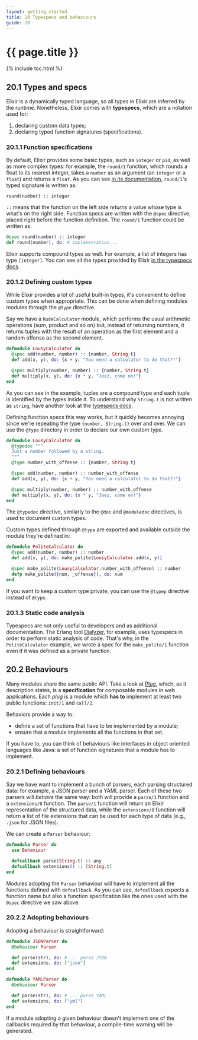 ```yaml
---
layout: getting_started
title: 20 Typespecs and behaviours
guide: 20
---
```


# {{ page.title }}

{% include toc.html %}

## 20.1 Types and specs

Elixir is a dynamically typed language, so all types in Elixir are inferred by the runtime. Nonetheless, Elixir comes with **typespecs**, which are a notation used for:

1. declaring custom data types;
2. declaring typed function signatures (specifications).

### 20.1.1 Function specifications

By default, Elixir provides some basic types, such as `integer` or `pid`, as well as more complex types: for example, the `round/1` function, which rounds a float to its nearest integer, takes a `number` as an argument (an `integer` or a `float`) and returns a `float`. As you can see [in its documentation](http://elixir-lang.org/docs/stable/elixir/Kernel.html#round/1), `round/1`'s typed signature is written as:

```
round(number) :: integer
```

`::` means that the function on the left side *returns* a value whose type is what's on the right side. Function specs are written with the `@spec` directive, placed right before the function definition. The `round/1` function could be written as:

```elixir
@spec round(number) :: integer
def round(number), do: # implementation...
```

Elixir supports compound types as well. For example, a list of integers has type `[integer]`. You can see all the types provided by Elixir [in the typespecs docs](http://elixir-lang.org/docs/stable/elixir/Kernel.Typespec.html).

### 20.1.2 Defining custom types

While Elixir provides a lot of useful built-in types, it's convenient to define custom types when appropriate. This can be done when defining modules modules through the `@type` directive.

Say we have a `RudeCalculator` module, which performs the usual arithmetic operations (sum, product and so on) but, instead of returning numbers, it returns tuples with the result of an operation as the first element and a random offense as the second element.

```elixir
defmodule LousyCalculator do
  @spec add(number, number) :: {number, String.t}
  def add(x, y), do: {x + y, "You need a calculator to do that?!"}

  @spec multiply(number, number) :: {number, String.t}
  def multiply(x, y), do: {x * y, "Jeez, come on!"}
end
```

As you can see in the example, tuples are a compound type and each tuple is identified by the types inside it. To understand why `String.t` is not written as `string`, have another look at the [typespecs docs](http://elixir-lang.org/docs/stable/elixir/Kernel.Typespec.html).

Defining function specs this way works, but it quickly becomes annoying since we're repeating the type `{number, String.t}` over and over. We can use the `@type` directory in order to declare our own custom type.

```elixir
defmodule LousyCalculator do
  @typedoc """
  Just a number followed by a string.
  """
  @type number_with_offense :: {number, String.t}

  @spec add(number, number) :: number_with_offense
  def add(x, y), do: {x + y, "You need a calculator to do that?!"}

  @spec multiply(number, number) :: number_with_offense
  def multiply(x, y), do: {x * y, "Jeez, come on!"}
end
```

The `@typedoc` directive, similarly to the `@doc` and `@moduledoc` directives, is used to document custom types.

Custom types defined through `@type` are exported and available outside the module they're defined in:

```elixir
defmodule PoliteCalculator do
  @spec add(number, number) :: number
  def add(x, y), do: make_polite(LousyCalculator.add(x, y))

  @spec make_polite(LousyCalculator.number_with_offense) :: number
  defp make_polite({num, _offense}), do: num
end
```

If you want to keep a custom type private, you can use the `@typep` directive instead of `@type`.

### 20.1.3 Static code analysis

Typespecs are not only useful to developers and as additional documentation. The Erlang tool [Dialyzer](http://www.erlang.org/doc/man/dialyzer.html), for example, uses typespecs in order to perform static analysis of code. That's why, in the `PoliteCalculator` example, we wrote a spec for the `make_polite/1` function even if it was defined as a private function.


## 20.2 Behaviours

Many modules share the same public API. Take a look at [Plug](https://github.com/elixir-lang/plug), which, as it description states, is a **specification** for composable modules in web applications. Each *plug* is a module which **has to** implement at least two public functions: `init/1` and `call/2`.

Behaviors provide a way to:

* define a set of functions that have to be implemented by a module;
* ensure that a module implements all the functions in that set.

If you have to, you can think of behaviours like interfaces in object oriented languages like Java: a set of function signatures that a module has to implement.

### 20.2.1 Defining behaviours

Say we have want to implement a bunch of parsers, each parsing structured data: for example, a JSON parser and a YAML parser. Each of these two parsers will *behave* the same way: both will provide a `parse/1` function and a `extensions/0` function. The `parse/1` function will return an Elixir representation of the structured data, while the `extensions/0` function will return a list of file extensions that can be used for each type of data (e.g., `.json` for JSON files).

We can create a `Parser` behaviour:

```elixir
defmodule Parser do
  use Behaviour

  defcallback parse(String.t) :: any
  defcallback extensions() :: [String.t]
end
```

Modules adopting the `Parser` behaviour will have to implement all the functions defined with `defcallback`. As you can see, `defcallback` expects a function name but also a function specification like the ones used with the `@spec` directive we saw above.

### 20.2.2 Adopting behaviours

Adopting a behaviour is straightforward:

```elixir
defmodule JSONParser do
  @behaviour Parser

  def parse(str), do: # ... parse JSON
  def extensions, do: ["json"]
end
```

```elixir
defmodule YAMLParser do
  @behaviour Parser

  def parse(str), do: # ... parse YAML
  def extensions, do: ["yml"]
end
```

If a module adopting a given behaviour doesn't implement one of the callbacks required by that behaviour, a compile-time warning will be generated.
